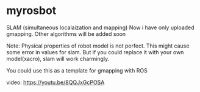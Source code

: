 # myrosbot
SLAM (simultaneous localaization and mapping)
Now i have only uploaded gmapping.
Other algorithms will be added soon

Note:
Physical properties of  robot model is not perfect. This might cause some error in values for slam. But if you could replace it with your own model(xacro), slam will work charmingly.

You could use this as a template for gmapping with ROS

video:
https://youtu.be/8QQJxGcPOSA
